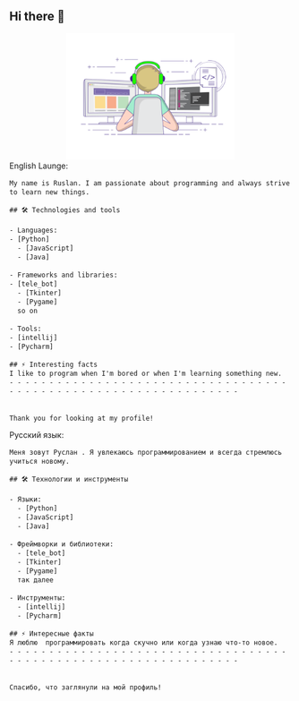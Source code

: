 ## Hi there 👋
<div id="header" align="center">
  <img src="https://raw.githubusercontent.com/devSouvik/devSouvik/master/gif3.gif" width="300",height="200"/>
</div>
English Launge:

    My name is Ruslan. I am passionate about programming and always strive to learn new things. 
  
    ## 🛠️ Technologies and tools
    
    - Languages:
    - [Python]
      - [JavaScript]
      - [Java]
    
    - Frameworks and libraries:
    - [tele_bot]
      - [Tkinter]
      - [Pygame]
      so on
    
    - Tools:
    - [intellij]
    - [Pycharm]
    
    ## ⚡ Interesting facts
    I like to program when I'm bored or when I'm learning something new.
    - - - - - - - - - - - - - - - - - - - - - - - - - - - - - - - - - - - - - - - - - - - - - - - - - - - - - - - - - - - - - - - - 
    
    
    Thank you for looking at my profile!
Русский язык:

    Меня зовут Руслан . Я увлекаюсь программированием и всегда стремлюсь учиться новому. 
  
    ## 🛠️ Технологии и инструменты
    
    - Языки: 
      - [Python]
      - [JavaScript]
      - [Java]
    
    - Фреймворки и библиотеки:
      - [tele_bot]
      - [Tkinter]
      - [Pygame]
      так далее
    
    - Инструменты:
      - [intellij]
      - [Pycharm]
    
    ## ⚡ Интересные факты
    Я люблю  программировать когда скучно или когда узнаю что-то новое.
    - - - - - - - - - - - - - - - - - - - - - - - - - - - - - - - - - - - - - - - - - - - - - - - - - - - - - - - - - - - - - - - - 
    
    
    Спасибо, что заглянули на мой профиль! 
  


